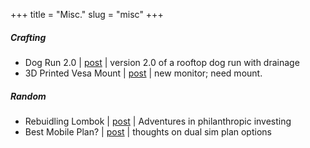 +++
title = "Misc."
slug = "misc"
+++

##### Crafting
- Dog Run 2.0 | [post](/posts/dog-run-2) | version 2.0 of a rooftop dog run with drainage
- 3D Printed Vesa Mount | [post](/posts/3d-printed-vesa-mount) | new monitor; need mount.

##### Random
- Rebuidling Lombok | [post](/posts/rebuilding-lombok) | Adventures in philanthropic investing
- Best Mobile Plan? | [post](/posts/best-mobile-plan) | thoughts on dual sim plan options